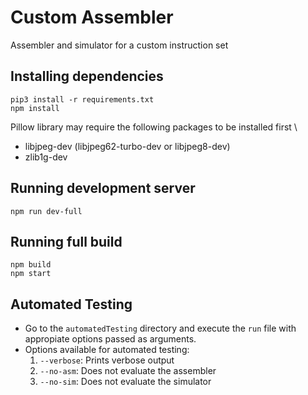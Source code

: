 # Custom Assembler
Assembler and simulator for a custom instruction set

## Installing dependencies
`pip3 install -r requirements.txt` \
`npm install`

Pillow library may require the following packages to be installed first \
- libjpeg-dev (libjpeg62-turbo-dev or libjpeg8-dev)
- zlib1g-dev

## Running development server
`npm run dev-full`

## Running full build
`npm build` \
`npm start`

## Automated Testing
* Go to the `automatedTesting` directory and execute the `run` file with appropiate options passed as arguments.
* Options available for automated testing:
	1. `--verbose`: Prints verbose output
	2. `--no-asm`: Does not evaluate the assembler
	3. `--no-sim`: Does not evaluate the simulator
